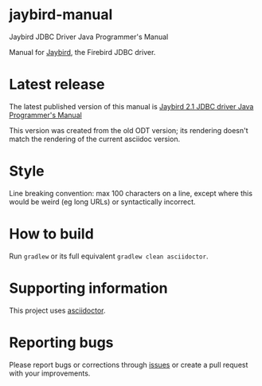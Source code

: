 # jaybird-manual
Jaybird JDBC Driver Java Programmer's Manual

Manual for [Jaybird](https://github.com/FirebirdSQL/jaybird), the Firebird JDBC driver.

Latest release
==============

The latest published version of this manual is [Jaybird 2.1 JDBC driver Java Programmer's Manual](http://www.firebirdsql.org/file/documentation/drivers_documentation/Jaybird_2_1_JDBC_driver_manual.pdf)

This version was created from the old ODT version; its rendering doesn't match
the rendering of the current asciidoc version.

Style
=====

Line breaking convention: max 100 characters on a line, except where this would be weird (eg long URLs) or syntactically incorrect.

How to build
============

Run `gradlew` or its full equivalent `gradlew clean asciidoctor`.

Supporting information
======================

This project uses [asciidoctor](http://asciidoctor.org/).

Reporting bugs
==============

Please report bugs or corrections through [issues](https://github.com/FirebirdSQL/jaybird-manual/issues) or create a pull request with your improvements.
